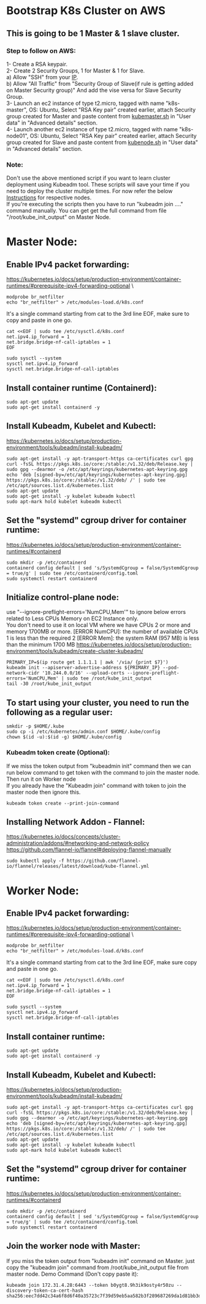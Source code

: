 # Bootstrap K8s Cluster on AWS

## This is going to be 1 Master & 1 slave cluster.

### Step to follow on AWS:
  1- Create a RSA keypair.\
  2- Create 2 Security Groups, 1 for Master & 1 for Slave.\
    a) Allow "SSH" from your [IP](https://whatismyipaddress.com/).\
    b) Allow "All Traffic" from "Security Group of Slave(if rule is getting added on Master Security group)"  And add the vise versa for Slave Security Group.\
  3- Launch an ec2 instance of type t2.micro, tagged with name "k8s-master", OS: Ubuntu, Select "RSA Key pair" created earlier, attach Security group created for Master and paste content from [kubemaster.sh](Scripts/kubemaster.sh) in "User data" in "Advanced details" section.\
  4- Launch another ec2 instance of type t2.micro, tagged with name "k8s-node01", OS: Ubuntu, Select "RSA Key pair" created earlier, attach Security group created for Slave and paste content from [kubenode.sh](Scripts/kubenode.sh) in "User data" in "Advanced details" section.

### Note:
Don't use the above mentioned script if you want to learn cluster deployment using Kubeadm tool. These scripts will save your time if you need to deploy the cluster multiple times.
For now refer the below [Instructions](https://github.com/r4riyaz/bootstrap-kubernetes-cluster/edit/main/README.md#master-node) for respective nodes.\
If you're executing the scripts then you have to run "kubeadm join ...." command manually. You can get get the full command from file "/root/kube_init_output" on Master Node.



# Master Node:
## Enable IPv4 packet forwarding:
https://kubernetes.io/docs/setup/production-environment/container-runtimes/#prerequisite-ipv4-forwarding-optional \
```
modprobe br_netfilter
echo "br_netfilter" > /etc/modules-load.d/k8s.conf
```
It's a single command starting from cat to the 3rd line EOF, make sure to copy and paste in one go.
```
cat <<EOF | sudo tee /etc/sysctl.d/k8s.conf
net.ipv4.ip_forward = 1
net.bridge.bridge-nf-call-iptables = 1
EOF
```
```
sudo sysctl --system
sysctl net.ipv4.ip_forward
sysctl net.bridge.bridge-nf-call-iptables
```

## Install container runtime (Containerd):
```
sudo apt-get update
sudo apt-get install containerd -y
```
## Install Kubeadm, Kubelet and Kubectl:
https://kubernetes.io/docs/setup/production-environment/tools/kubeadm/install-kubeadm/
```
sudo apt-get install -y apt-transport-https ca-certificates curl gpg
curl -fsSL https://pkgs.k8s.io/core:/stable:/v1.32/deb/Release.key | sudo gpg --dearmor -o /etc/apt/keyrings/kubernetes-apt-keyring.gpg
echo 'deb [signed-by=/etc/apt/keyrings/kubernetes-apt-keyring.gpg] https://pkgs.k8s.io/core:/stable:/v1.32/deb/ /' | sudo tee /etc/apt/sources.list.d/kubernetes.list
sudo apt-get update
sudo apt-get install -y kubelet kubeadm kubectl
sudo apt-mark hold kubelet kubeadm kubectl
```

## Set the "systemd" cgroup driver for container runtime:
https://kubernetes.io/docs/setup/production-environment/container-runtimes/#containerd
```
sudo mkdir -p /etc/containerd
containerd config default | sed 's/SystemdCgroup = false/SystemdCgroup = true/g' | sudo tee /etc/containerd/config.toml
sudo systemctl restart containerd
```

## Initialize control-plane node:
use "--ignore-preflight-errors='NumCPU,Mem'" to ignore below errors related to Less CPUs Memory on EC2 Instance only.\
You don't need to use it on local VM where we have CPUs 2 or more and memory 1700MB or more.
[ERROR NumCPU]: the number of available CPUs 1 is less than the required 2
[ERROR Mem]: the system RAM (957 MB) is less than the minimum 1700 MB
https://kubernetes.io/docs/setup/production-environment/tools/kubeadm/create-cluster-kubeadm/
```
PRIMARY_IP=$(ip route get 1.1.1.1 | awk '/via/ {print $7}')
kubeadm init --apiserver-advertise-address ${PRIMARY_IP} --pod-network-cidr '10.244.0.0/16' --upload-certs --ignore-preflight-errors='NumCPU,Mem' | sudo tee /root/kube_init_output
tail -30 /root/kube_init_output
```

## To start using your cluster, you need to run the following as a regular user:
```
smkdir -p $HOME/.kube
sudo cp -i /etc/kubernetes/admin.conf $HOME/.kube/config
chown $(id -u):$(id -g) $HOME/.kube/config
```
### Kubeadm token create (Optional):
If we miss the token output from "kubeadmin init" command then we can run below command to get token with the command to join the master node. Then run it on Worker node\
If you already have the "Kubeadm join" command with token to join the master node then ignore this.
```
kubeadm token create --print-join-command
```

## Installing Network Addon - Flannel:
https://kubernetes.io/docs/concepts/cluster-administration/addons/#networking-and-network-policy
https://github.com/flannel-io/flannel#deploying-flannel-manually
```
sudo kubectl apply -f https://github.com/flannel-io/flannel/releases/latest/download/kube-flannel.yml
```


# Worker Node:
## Enable IPv4 packet forwarding:
https://kubernetes.io/docs/setup/production-environment/container-runtimes/#prerequisite-ipv4-forwarding-optional \
```
modprobe br_netfilter
echo "br_netfilter" > /etc/modules-load.d/k8s.conf
```
It's a single command starting from cat to the 3rd line EOF, make sure copy and paste in one go.
```
cat <<EOF | sudo tee /etc/sysctl.d/k8s.conf
net.ipv4.ip_forward = 1
net.bridge.bridge-nf-call-iptables = 1
EOF
```
```
sudo sysctl --system
sysctl net.ipv4.ip_forward
sysctl net.bridge.bridge-nf-call-iptables
```

## Install container runtime:
```
sudo apt-get update
sudo apt-get install containerd -y
```
## Install Kubeadm, Kubelet and Kubectl:
https://kubernetes.io/docs/setup/production-environment/tools/kubeadm/install-kubeadm/
```
sudo apt-get install -y apt-transport-https ca-certificates curl gpg
curl -fsSL https://pkgs.k8s.io/core:/stable:/v1.32/deb/Release.key | sudo gpg --dearmor -o /etc/apt/keyrings/kubernetes-apt-keyring.gpg
echo 'deb [signed-by=/etc/apt/keyrings/kubernetes-apt-keyring.gpg] https://pkgs.k8s.io/core:/stable:/v1.32/deb/ /' | sudo tee /etc/apt/sources.list.d/kubernetes.list
sudo apt-get update
sudo apt-get install -y kubelet kubeadm kubectl
sudo apt-mark hold kubelet kubeadm kubectl
```

## Set the "systemd" cgroup driver for container runtime:
https://kubernetes.io/docs/setup/production-environment/container-runtimes/#containerd
```
sudo mkdir -p /etc/containerd
containerd config default | sed 's/SystemdCgroup = false/SystemdCgroup = true/g' | sudo tee /etc/containerd/config.toml
sudo systemctl restart containerd
```

## Join the worker node with Master:
If you miss the token output from "kubeadm init" command on Master. just copy the "kubeadm join" command from /root/kube_init_output file from master node.
Demo Command (Don't copy paste it):
```
kubeadm join 172.31.4.28:6443 --token b0ygt8.9h3ik9osty4r50zu --discovery-token-ca-cert-hash sha256:eec7dd42c34a6f8d6f40a35723c7f39d59eb5aa582b3f289687269da1d81bb3d
```
